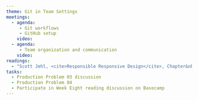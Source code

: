 ```yaml
---
theme: Git in Team Settings
meetings:
  - agenda:
     - Git workflows
     - GitHub setup
    video:
  - agenda:
     - Team organization and communication
    video:
readings:
  - "Scott Jehl, <cite>Responsible Responsive Design</cite>, Chapter&nbsp;4"
tasks:
  - Production Problem 03 discussion
  - Production Problem 04
  - Participate in Week Eight reading discussion on Basecamp
---
```

